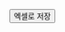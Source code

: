 <!DOCTYPE html>
<html lang="ko">
<head>
  <meta charset="UTF-8">
  <title>JSON → Excel Export</title>
  <script src="https://cdnjs.cloudflare.com/ajax/libs/xlsx/0.18.5/xlsx.full.min.js"></script>
</head>
<body>
  <button id="exportBtn">엑셀로 저장</button>

  <script>
    // JSON 데이터 예시
    const data = {
      "info": { "code": "DH", "target": "S01" },
      "record": [
        {
          "name": "Real",
          "io": 1,
          "array": 0,
          "arrayInfo": "",
          "items": [
            { "len": 10, "type": 8, "item": "RLKEY", "key": 1 },
            { "len": 5,  "type": 4, "item": "VAL01", "key": 2 },
            { "len": 7,  "type": 2, "item": "VAL02", "key": 3 },
            { "len": 12, "type": 6, "item": "VAL03", "key": 4 },
            { "len": 8,  "type": 3, "item": "VAL04", "key": 5 },
            { "len": 11, "type": 1, "item": "VAL05", "key": 6 }
          ]
        }
      ]
    };

    document.getElementById("exportBtn").addEventListener("click", () => {
      // 워크시트 데이터 배열 생성
      let ws_data = [];
      ws_data.push(["열 키", "키명", "길이", "타입"]);

      for (let i = 0; i < data.record.length; i++) {
        let rec = data.record[i];
        for (let j = 0; j < rec.items.length; j++) {
          let it = rec.items[j];
          if (typeof it.item === "string" && it.item.startsWith("_")) {
            continue; // "_" 로 시작하면 skip
          }
          ws_data.push([it.key, it.item, it.len, it.type]);
        }
      }

      // 워크시트 생성
      let ws = XLSX.utils.aoa_to_sheet(ws_data);

      // 전체 셀 스타일 적용
      const range = XLSX.utils.decode_range(ws['!ref']);
      for (let R = range.s.r; R <= range.e.r; R++) {
        for (let C = range.s.c; C <= range.e.c; C++) {
          const cell_address = XLSX.utils.encode_cell({ r: R, c: C });
          if (!ws[cell_address]) continue;

          // 기본 스타일 (얇은 테두리 + 흰색)
          let style = {
            fill: { patternType: "solid", fgColor: { rgb: "FFFFFF" } },
            border: {
              top:    { style: "thin", color: { rgb: "000000" } },
              bottom: { style: "thin", color: { rgb: "000000" } },
              left:   { style: "thin", color: { rgb: "000000" } },
              right:  { style: "thin", color: { rgb: "000000" } }
            }
          };

          // 헤더 색상
          if (R === 0) {
            style.fill.fgColor.rgb = "CCCCCC"; // 진한 회색
          } else {
            // 짝수/홀수 행 교차 색상
            if ((R % 2) === 0) {
              style.fill.fgColor.rgb = "EEEEEE"; // 짝수 행 연한 회색
            } else {
              style.fill.fgColor.rgb = "FFFFFF"; // 홀수 행 흰색
            }
          }

          // 5열마다 굵은 세로선
          if ((C + 1) % 5 === 0) {
            style.border.right = { style: "medium", color: { rgb: "000000" } };
          }

          // 5행마다 굵은 가로선
          if ((R + 1) % 5 === 0) {
            style.border.bottom = { style: "medium", color: { rgb: "000000" } };
          }

          ws[cell_address].s = style;
        }
      }

      // 워크북 생성
      let wb = XLSX.utils.book_new();
      XLSX.utils.book_append_sheet(wb, ws, "Result");

      // 엑셀 파일 저장
      XLSX.writeFile(wb, "result.xlsx");
    });
  </script>
</body>
</html>
